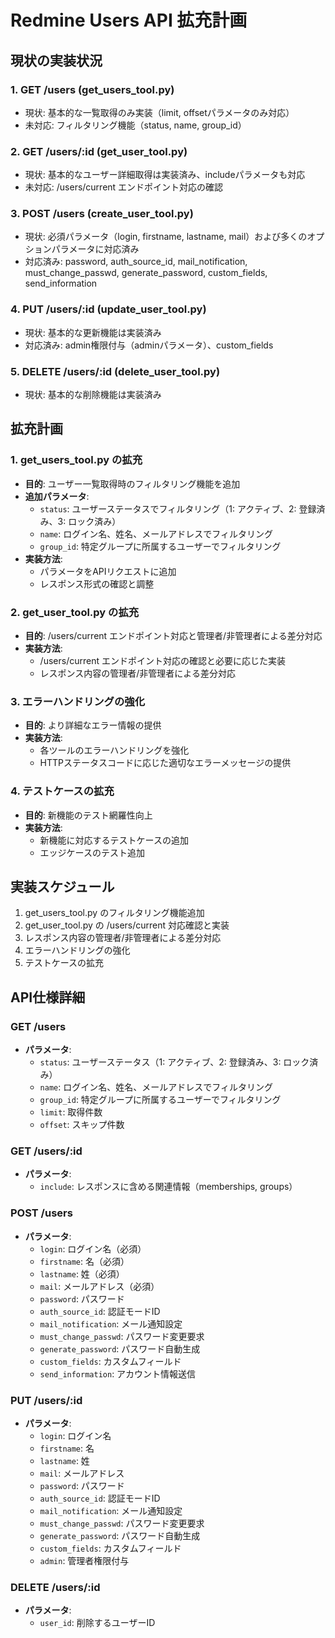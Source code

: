 # Redmine Users API 拡充計画

## 現状の実装状況

### 1. GET /users (get_users_tool.py)
- 現状: 基本的な一覧取得のみ実装（limit, offsetパラメータのみ対応）
- 未対応: フィルタリング機能（status, name, group_id）

### 2. GET /users/:id (get_user_tool.py)
- 現状: 基本的なユーザー詳細取得は実装済み、includeパラメータも対応
- 未対応: /users/current エンドポイント対応の確認

### 3. POST /users (create_user_tool.py)
- 現状: 必須パラメータ（login, firstname, lastname, mail）および多くのオプションパラメータに対応済み
- 対応済み: password, auth_source_id, mail_notification, must_change_passwd, generate_password, custom_fields, send_information

### 4. PUT /users/:id (update_user_tool.py)
- 現状: 基本的な更新機能は実装済み
- 対応済み: admin権限付与（adminパラメータ）、custom_fields

### 5. DELETE /users/:id (delete_user_tool.py)
- 現状: 基本的な削除機能は実装済み

## 拡充計画

### 1. get_users_tool.py の拡充
- **目的**: ユーザー一覧取得時のフィルタリング機能を追加
- **追加パラメータ**:
  - `status`: ユーザーステータスでフィルタリング（1: アクティブ、2: 登録済み、3: ロック済み）
  - `name`: ログイン名、姓名、メールアドレスでフィルタリング
  - `group_id`: 特定グループに所属するユーザーでフィルタリング
- **実装方法**:
  - パラメータをAPIリクエストに追加
  - レスポンス形式の確認と調整

### 2. get_user_tool.py の拡充
- **目的**: /users/current エンドポイント対応と管理者/非管理者による差分対応
- **実装方法**:
  - /users/current エンドポイント対応の確認と必要に応じた実装
  - レスポンス内容の管理者/非管理者による差分対応

### 3. エラーハンドリングの強化
- **目的**: より詳細なエラー情報の提供
- **実装方法**:
  - 各ツールのエラーハンドリングを強化
  - HTTPステータスコードに応じた適切なエラーメッセージの提供

### 4. テストケースの拡充
- **目的**: 新機能のテスト網羅性向上
- **実装方法**:
  - 新機能に対応するテストケースの追加
  - エッジケースのテスト追加

## 実装スケジュール

1. get_users_tool.py のフィルタリング機能追加
2. get_user_tool.py の /users/current 対応確認と実装
3. レスポンス内容の管理者/非管理者による差分対応
4. エラーハンドリングの強化
5. テストケースの拡充

## API仕様詳細

### GET /users
- **パラメータ**:
  - `status`: ユーザーステータス（1: アクティブ、2: 登録済み、3: ロック済み）
  - `name`: ログイン名、姓名、メールアドレスでフィルタリング
  - `group_id`: 特定グループに所属するユーザーでフィルタリング
  - `limit`: 取得件数
  - `offset`: スキップ件数

### GET /users/:id
- **パラメータ**:
  - `include`: レスポンスに含める関連情報（memberships, groups）

### POST /users
- **パラメータ**:
  - `login`: ログイン名（必須）
  - `firstname`: 名（必須）
  - `lastname`: 姓（必須）
  - `mail`: メールアドレス（必須）
  - `password`: パスワード
  - `auth_source_id`: 認証モードID
  - `mail_notification`: メール通知設定
  - `must_change_passwd`: パスワード変更要求
  - `generate_password`: パスワード自動生成
  - `custom_fields`: カスタムフィールド
  - `send_information`: アカウント情報送信

### PUT /users/:id
- **パラメータ**:
  - `login`: ログイン名
  - `firstname`: 名
  - `lastname`: 姓
  - `mail`: メールアドレス
  - `password`: パスワード
  - `auth_source_id`: 認証モードID
  - `mail_notification`: メール通知設定
  - `must_change_passwd`: パスワード変更要求
  - `generate_password`: パスワード自動生成
  - `custom_fields`: カスタムフィールド
  - `admin`: 管理者権限付与

### DELETE /users/:id
- **パラメータ**:
  - `user_id`: 削除するユーザーID
